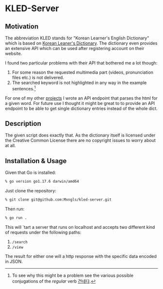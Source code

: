 # KLED-Server

## Motivation

The abbreviation KLED stands for "Korean Learner's English Dictionary" which is based on [Korean Leaner's Dictionary](https://krdict.korean.go.kr/mainAction). The dictionary even provides an extensive API which can be used after registering account on their website.

I found two particular problems with their API that bothered me a lot though:
1. For some reason the requested multimedia part (videos, pronunciation files etc.) is not delivered.
2. The searched keyword is not highlighted in any way in the example sentences.[^1]

For one of my other [projects](https://github.com/Mxngls/kled-scraper) I wrote an API endpoint that parses the html for a given word. For future use I thought it might be great to to provide an API endpoint to be able to get single dictionary entries instead of the whole dict.

## Description

The given script does exactly that. As the dictionary itself is licensed under the Creative Common License there are no copyright issues to worry about at all.


## Installation & Usage

Given that Go is installed:
```zsh
% go version go1.17.6 darwin/amd64
```

Just clone the repository:
```zsh
% git clone git@github.com:Mxngls/kled-server.git
````

Then run:
```zsh
% go run .
```

This will `tart a server that runs on localhost and accepts two different kind of requests under the following paths:
1. ```/search```
2. ```/view```

The result for either one will a http response with the specific data encoded in JSON.

[^1]:To see why this might be a problem see the various possible conjugations of the *regular* verb [건네다](https://en.wiktionary.org/wiki/%EA%B1%B4%EB%84%A4%EB%8B%A4#Conjugation).